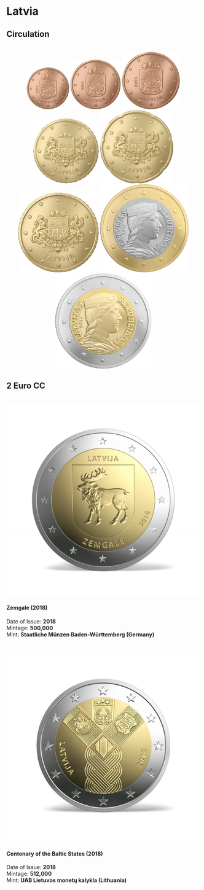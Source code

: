 # Latvia

## Circulation
<br/>
<div align="center">
<img src="./images/circulation/2014_1cent.jpg" width="110" height="109" />
<img src="./images/circulation/2014_2cent.jpg" width="130" height="129" />
<img src="./images/circulation/2014_5cent.jpg" width="150" height="149" />
<img src="./images/circulation/2014_10cent.jpg" width="170" height="169" />
<img src="./images/circulation/2014_20cent.jpg" width="190" height="190" />
<img src="./images/circulation/2014_50cent.jpg" width="210" height="208" />
<img src="./images/circulation/2014_1euro.jpg" width="230" height="229" />
<img src="./images/circulation/2014_2euro.jpg" width="250" height="248" />
</div>

## 2 Euro CC
<br/>
<div align="center">
<img src="./images/2_euro_cc/2018_zemgale.jpg" />
</div>

#### Zemgale (2018)
Date of Issue: **2018**<br/>
Mintage: **500,000**<br/>
Mint: **Staatliche Münzen Baden-Württemberg (Germany)**

<br/>
<div align="center">
<img src="./images/2_euro_cc/2018_centenary_of_the_baltic_states.jpg" />
</div>

#### Centenary of the Baltic States (2018)
Date of Issue: **2018**<br/>
Mintage: **512,000**<br/>
Mint: **UAB Lietuvos monetų kalykla (Lithuania)**





